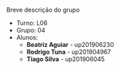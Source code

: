 Breve descrição do grupo

* Turno: L06
* Grupo: 04
* Alunos:
    - **Beatriz Aguiar** - up201906230
    - **Rodrigo Tuna** - up201904967
    - **Tiago Silva** - up201906045
